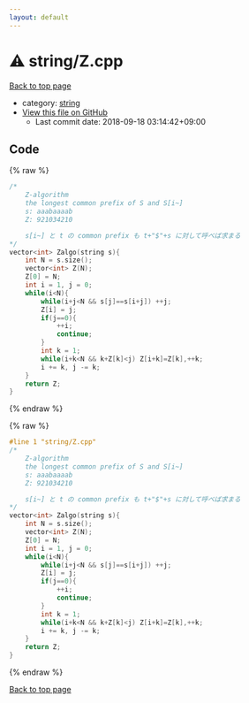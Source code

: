 ```yaml
---
layout: default
---
```


<!-- mathjax config similar to math.stackexchange -->
<script type="text/javascript" async
  src="https://cdnjs.cloudflare.com/ajax/libs/mathjax/2.7.5/MathJax.js?config=TeX-MML-AM_CHTML">
</script>
<script type="text/x-mathjax-config">
  MathJax.Hub.Config({
    TeX: { equationNumbers: { autoNumber: "AMS" }},
    tex2jax: {
      inlineMath: [ ['$','$'] ],
      processEscapes: true
    },
    "HTML-CSS": { matchFontHeight: false },
    displayAlign: "left",
    displayIndent: "2em"
  });
</script>

<script type="text/javascript" src="https://cdnjs.cloudflare.com/ajax/libs/jquery/3.4.1/jquery.min.js"></script>
<script src="https://cdn.jsdelivr.net/npm/jquery-balloon-js@1.1.2/jquery.balloon.min.js" integrity="sha256-ZEYs9VrgAeNuPvs15E39OsyOJaIkXEEt10fzxJ20+2I=" crossorigin="anonymous"></script>
<script type="text/javascript" src="../../assets/js/copy-button.js"></script>
<link rel="stylesheet" href="../../assets/css/copy-button.css" />


# :warning: string/Z.cpp

<a href="../../index.html">Back to top page</a>

* category: <a href="../../index.html#b45cffe084dd3d20d928bee85e7b0f21">string</a>
* <a href="{{ site.github.repository_url }}/blob/master/string/Z.cpp">View this file on GitHub</a>
    - Last commit date: 2018-09-18 03:14:42+09:00




## Code

<a id="unbundled"></a>
{% raw %}
```cpp
/*
	Z-algorithm
	the longest common prefix of S and S[i~]
	s: aaabaaaab
	Z: 921034210

    s[i~] と t の common prefix も t+"$"+s に対して呼べば求まる
*/
vector<int> Zalgo(string s){
	int N = s.size();
	vector<int> Z(N);
	Z[0] = N;
	int i = 1, j = 0;
	while(i<N){
		while(i+j<N && s[j]==s[i+j]) ++j;
		Z[i] = j;
		if(j==0){
			++i;
			continue;
		}
		int k = 1;
		while(i+k<N && k+Z[k]<j) Z[i+k]=Z[k],++k;
		i += k, j -= k;
	}
	return Z;
}

```
{% endraw %}

<a id="bundled"></a>
{% raw %}
```cpp
#line 1 "string/Z.cpp"
/*
	Z-algorithm
	the longest common prefix of S and S[i~]
	s: aaabaaaab
	Z: 921034210

    s[i~] と t の common prefix も t+"$"+s に対して呼べば求まる
*/
vector<int> Zalgo(string s){
	int N = s.size();
	vector<int> Z(N);
	Z[0] = N;
	int i = 1, j = 0;
	while(i<N){
		while(i+j<N && s[j]==s[i+j]) ++j;
		Z[i] = j;
		if(j==0){
			++i;
			continue;
		}
		int k = 1;
		while(i+k<N && k+Z[k]<j) Z[i+k]=Z[k],++k;
		i += k, j -= k;
	}
	return Z;
}

```
{% endraw %}

<a href="../../index.html">Back to top page</a>

